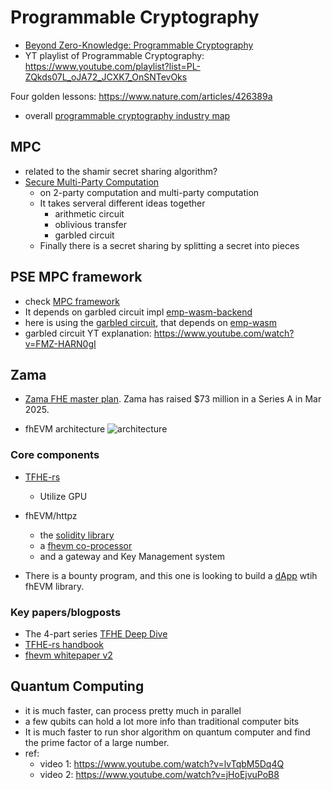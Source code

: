 # Programmable Cryptography

- [Beyond Zero-Knowledge: Programmable Cryptography](https://mirror.xyz/privacy-scaling-explorations.eth/xXcRj5QfvA_qhkiZCVg46Gn9uX8P_Ld-DXlqY51roPY)
- YT playlist of Programmable Cryptography: https://www.youtube.com/playlist?list=PL-ZQkds07L_oJA72_JCXK7_OnSNTevOks

Four golden lessons: https://www.nature.com/articles/426389a

- overall [programmable cryptography industry map](./assets/pc-marketmap.pdf)

## MPC

- related to the shamir secret sharing algorithm?
- [Secure Multi-Party Computation](https://mirror.xyz/privacy-scaling-explorations.eth/v_KNOV_NwQwKV0tb81uBS4m-rbs-qJGvCx7WvwP4sDg)
  - on 2-party computation and multi-party computation
  - It takes serveral different ideas together
    - arithmetic circuit
    - oblivious transfer
    - garbled circuit
  - Finally there is a secret sharing by splitting a secret into pieces

## PSE MPC framework

- check [MPC framework](https://mpc.pse.dev/)
- It depends on garbled circuit impl [emp-wasm-backend](https://github.com/voltrevo/emp-wasm-backend)
- here is using the [garbled circuit](https://github.com/voltrevo/emp-wasm-backend/blob/main/src/EmpCircuit.ts), that depends on [emp-wasm](https://github.com/voltrevo/emp-wasm)
- garbled circuit YT explanation: https://www.youtube.com/watch?v=FMZ-HARN0gI

## Zama

- [Zama FHE master plan](https://www.zama.ai/post/zama-fhe-master-plan). Zama has raised $73 million in a Series A in Mar 2025.

- fhEVM architecture
  ![architecture](./assets/zama/fhevm-archit.avif)

### Core components

- [TFHE-rs](https://github.com/zama-ai/tfhe-rs)
  - Utilize GPU
- fhEVM/httpz
  - the [solidity library](https://github.com/zama-ai/httpz-contracts)
  - a [fhevm co-processor](https://github.com/zama-ai/httpz-backend)
  - and a gateway and Key Management system

- There is a bounty program, and this one is looking to build a [dApp](https://github.com/zama-ai/bounty-program/issues/144) wtih fhEVM library.

### Key papers/blogposts

- The 4-part series [TFHE Deep Dive](https://docs.zama.ai/tfhe-rs/explanations/tfhe-deep-dive)
- [TFHE-rs handbook](./assets/zama/tfhe-rs-handbook.pdf)
- [fhevm whitepaper v2](./assets/zama/fhevm-whitepaper-v2.pdf)

## Quantum Computing

- it is much faster, can process pretty much in parallel
- a few qubits can hold a lot more info than traditional computer bits
- It is much faster to run shor algorithm on quantum computer and find the prime factor of a large number.
- ref:
  - video 1: https://www.youtube.com/watch?v=lvTqbM5Dq4Q
  - video 2: https://www.youtube.com/watch?v=jHoEjvuPoB8
